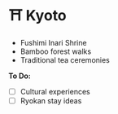 # ⛩️ Kyoto

- Fushimi Inari Shrine
- Bamboo forest walks
- Traditional tea ceremonies

**To Do:**
- [ ] Cultural experiences
- [ ] Ryokan stay ideas